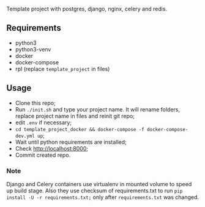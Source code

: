 Template project with postgres, django, nginx, celery and redis.

## Requirements
- python3
- python3-venv
- docker
- docker-compose
- rpl (replace `template_project` in files)

## Usage
- Clone this repo;
- Run `./init.sh` and type your project name. It will rename folders, replace project name in files and reinit git repo;
- edit `.env` if necessary;
- `cd template_project_docker && docker-compose -f docker-compose-dev.yml up`;
- Wait until python requirements are installed;
- Check <http://localhost:8000>;
- Commit created repo.

### Note
Django and Celery containers use virtualenv in mounted volume to speed up build stage. 
Also they use checksum of requirements.txt to run `pip install -U -r requirements.txt;` 
only after `requirements.txt` was changed.